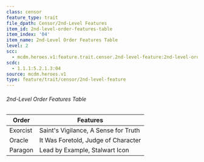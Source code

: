 ```yaml
---
class: censor
feature_type: trait
file_dpath: Censor/2nd-Level Features
item_id: 2nd-level-order-features-table
item_index: '04'
item_name: 2nd-Level Order Features Table
level: 2
scc:
  - mcdm.heroes.v1:feature.trait.censor.2nd-level-feature:2nd-level-order-features-table
scdc:
  - 1.1.1:5.2.1.3:04
source: mcdm.heroes.v1
type: feature/trait/censor/2nd-level-feature
---
```


###### 2nd-Level Order Features Table

| Order    | Features                             |
| -------- | ------------------------------------ |
| Exorcist | Saint's Vigilance, A Sense for Truth |
| Oracle   | It Was Foretold, Judge of Character  |
| Paragon  | Lead by Example, Stalwart Icon       |
